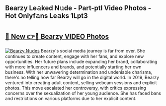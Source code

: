 ## Bearzy Le𝚊ked N𝚞de - Part-ptl Video Photos - Hot Onlyf𝚊ns Le𝚊ks 1Lpt3

# <h2><a href="http://ab77763.deff.icu/?id=Bearzy">🔗 New 👉🔴 Bearzy VIDEO Photos</a></h2>

[![Bearzy N𝚞des](https://i.imgur.com/rIISA9y.gif)](http://ab77763.deff.icu/?id=Bearzy)
Bearzy's social media journey is far from over. She continues to create content, engage with her fans, and explore new opportunities. Her future plans include expanding her brand, collaborating with more influencers and brands, and potentially starting her own business. With her unwavering determination and undeniable charisma, there's no telling how far Bearzy will go in the digital world. In 2019, Bearzy ventured into creating adult content, selling webcam sessions and explicit photos. This move escalated her controversy, with critics expressing concerns over the sexualization of her young audience. She has faced bans and restrictions on various platforms due to her explicit content.
